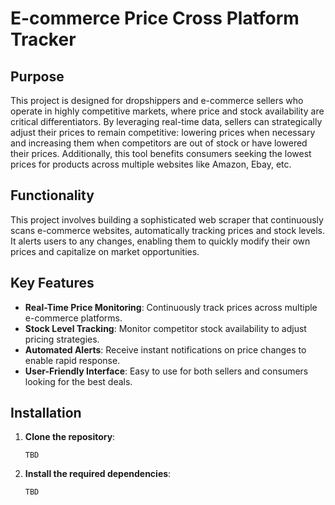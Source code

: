 # E-commerce Price Cross Platform Tracker

## Purpose

This project is designed for dropshippers and e-commerce sellers who operate in highly competitive markets, where price and stock availability are critical differentiators. By leveraging real-time data, sellers can strategically adjust their prices to remain competitive: lowering prices when necessary and increasing them when competitors are out of stock or have lowered their prices. Additionally, this tool benefits consumers seeking the lowest prices for products across multiple websites like Amazon, Ebay, etc.

## Functionality

This project involves building a sophisticated web scraper that continuously scans e-commerce websites, automatically tracking prices and stock levels. It alerts users to any changes, enabling them to quickly modify their own prices and capitalize on market opportunities.

## Key Features

- **Real-Time Price Monitoring**: Continuously track prices across multiple e-commerce platforms.
- **Stock Level Tracking**: Monitor competitor stock availability to adjust pricing strategies.
- **Automated Alerts**: Receive instant notifications on price changes to enable rapid response.
- **User-Friendly Interface**: Easy to use for both sellers and consumers looking for the best deals.


## Installation

1. **Clone the repository**:
    ```
    TBD
    ```

2. **Install the required dependencies**:
    ```
    TBD
    ```

